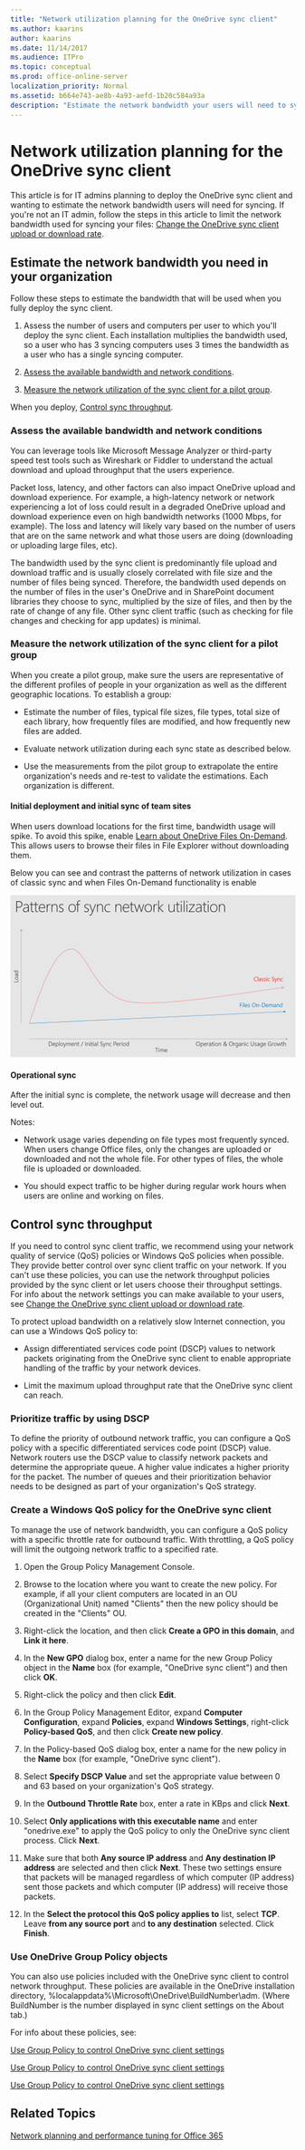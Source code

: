 ```yaml
---
title: "Network utilization planning for the OneDrive sync client"
ms.author: kaarins
author: kaarins
ms.date: 11/14/2017
ms.audience: ITPro
ms.topic: conceptual
ms.prod: office-online-server
localization_priority: Normal
ms.assetid: b664e743-ae8b-4a93-aefd-1b20c584a93a
description: "Estimate the network bandwidth your users will need to sync their files with the OneDrive sync client."
---
```


# Network utilization planning for the OneDrive sync client

This article is for IT admins planning to deploy the OneDrive sync client and wanting to estimate the network bandwidth users will need for syncing. If you're not an IT admin, follow the steps in this article to limit the network bandwidth used for syncing your files: [Change the OneDrive sync client upload or download rate](https://support.office.com/article/71cc69da-2371-4981-8cc8-b4558bdda56e).
  
## Estimate the network bandwidth you need in your organization

Follow these steps to estimate the bandwidth that will be used when you fully deploy the sync client.
  
1. Assess the number of users and computers per user to which you'll deploy the sync client. Each installation multiplies the bandwidth used, so a user who has 3 syncing computers uses 3 times the bandwidth as a user who has a single syncing computer.
    
2. [Assess the available bandwidth and network conditions](network-utilization-planning-for-the-onedrive-sync-client.md#AssessAvailableBandwidth).
    
3. [Measure the network utilization of the sync client for a pilot group](network-utilization-planning-for-the-onedrive-sync-client.md#MeasureNetworkUtilization).
    
When you deploy, [Control sync throughput](network-utilization-planning-for-the-onedrive-sync-client.md#ControlSyncThroughput).
  
### Assess the available bandwidth and network conditions
<a name="AssessAvailableBandwidth"> </a>

You can leverage tools like Microsoft Message Analyzer or third-party speed test tools such as Wireshark or Fiddler to understand the actual download and upload throughput that the users experience. 
  
Packet loss, latency, and other factors can also impact OneDrive upload and download experience. For example, a high-latency network or network experiencing a lot of loss could result in a degraded OneDrive upload and download experience even on high bandwidth networks (1000 Mbps, for example). The loss and latency will likely vary based on the number of users that are on the same network and what those users are doing (downloading or uploading large files, etc).
  
The bandwidth used by the sync client is predominantly file upload and download traffic and is usually closely correlated with file size and the number of files being synced. Therefore, the bandwidth used depends on the number of files in the user's OneDrive and in SharePoint document libraries they choose to sync, multiplied by the size of files, and then by the rate of change of any file. Other sync client traffic (such as checking for file changes and checking for app updates) is minimal.
  
### Measure the network utilization of the sync client for a pilot group
<a name="MeasureNetworkUtilization"> </a>

When you create a pilot group, make sure the users are representative of the different profiles of people in your organization as well as the different geographic locations. To establish a group:
  
- Estimate the number of files, typical file sizes, file types, total size of each library, how frequently files are modified, and how frequently new files are added.
    
- Evaluate network utilization during each sync state as described below.
    
- Use the measurements from the pilot group to extrapolate the entire organization's needs and re-test to validate the estimations. Each organization is different.
    
#### Initial deployment and initial sync of team sites

When users download locations for the first time, bandwidth usage will spike. To avoid this spike, enable [Learn about OneDrive Files On-Demand](https://support.office.com/article/0e6860d3-d9f3-4971-b321-7092438fb38e). This allows users to browse their files in File Explorer without downloading them.
  
Below you can see and contrast the patterns of network utilization in cases of classic sync and when Files On-Demand functionality is enable
  
![OneDrive Sync Client Network Load Patterns](media/6c03ed78-0575-454a-9cf0-989c7ae7451a.png)
  
#### Operational sync

After the initial sync is complete, the network usage will decrease and then level out. 
  
Notes:
  
- Network usage varies depending on file types most frequently synced. When users change Office files, only the changes are uploaded or downloaded and not the whole file. For other types of files, the whole file is uploaded or downloaded.
    
- You should expect traffic to be higher during regular work hours when users are online and working on files.
    
## Control sync throughput
<a name="ControlSyncThroughput"> </a>

If you need to control sync client traffic, we recommend using your network quality of service (QoS) policies or Windows QoS policies when possible. They provide better control over sync client traffic on your network. If you can't use these policies, you can use the network throughput policies provided by the sync client or let users choose their throughput settings. For info about the network settings you can make available to your users, see [Change the OneDrive sync client upload or download rate](https://support.office.com/article/71cc69da-2371-4981-8cc8-b4558bdda56e).
  
To protect upload bandwidth on a relatively slow Internet connection, you can use a Windows QoS policy to:
  
- Assign differentiated services code point (DSCP) values to network packets originating from the OneDrive sync client to enable appropriate handling of the traffic by your network devices. 
    
- Limit the maximum upload throughput rate that the OneDrive sync client can reach.
    
### Prioritize traffic by using DSCP

To define the priority of outbound network traffic, you can configure a QoS policy with a specific differentiated services code point (DSCP) value. Network routers use the DSCP value to classify network packets and determine the appropriate queue. A higher value indicates a higher priority for the packet. The number of queues and their prioritization behavior needs to be designed as part of your organization's QoS strategy.
  
### Create a Windows QoS policy for the OneDrive sync client

To manage the use of network bandwidth, you can configure a QoS policy with a specific throttle rate for outbound traffic. With throttling, a QoS policy will limit the outgoing network traffic to a specified rate.
  
1. Open the Group Policy Management Console.
    
2. Browse to the location where you want to create the new policy. For example, if all your client computers are located in an OU (Organizational Unit) named "Clients" then the new policy should be created in the "Clients" OU. 
    
3. Right-click the location, and then click **Create a GPO in this domain**, and **Link it here**. 
    
4. In the **New GPO** dialog box, enter a name for the new Group Policy object in the **Name** box (for example, "OneDrive sync client") and then click **OK**. 
    
5. Right-click the policy and then click **Edit**. 
    
6. In the Group Policy Management Editor, expand **Computer Configuration**, expand **Policies**, expand **Windows Settings**, right-click **Policy-based QoS**, and then click **Create new policy**. 
    
7. In the Policy-based QoS dialog box, enter a name for the new policy in the **Name** box (for example, "OneDrive sync client"). 
    
8. Select **Specify DSCP Value** and set the appropriate value between 0 and 63 based on your organization's QoS strategy. 
    
9. In the **Outbound Throttle Rate** box, enter a rate in KBps and click **Next**. 
    
10. Select **Only applications with this executable name** and enter "onedrive.exe" to apply the QoS policy to only the OneDrive sync client process. Click **Next**. 
    
11. Make sure that both **Any source IP address** and **Any destination IP address** are selected and then click **Next**. These two settings ensure that packets will be managed regardless of which computer (IP address) sent those packets and which computer (IP address) will receive those packets. 
    
12. In the **Select the protocol this QoS policy applies to** list, select **TCP**. Leave **from any source port** and **to any destination** selected. Click **Finish**.
    
### Use OneDrive Group Policy objects

You can also use policies included with the OneDrive sync client to control network throughput. These policies are available in the OneDrive installation directory, %localappdata%\Microsoft\OneDrive\BuildNumber\adm\. (Where BuildNumber is the number displayed in sync client settings on the About tab.)
  
For info about these policies, see:
  
[Use Group Policy to control OneDrive sync client settings](https://support.office.com/article/0ecb2cf5-8882-42b3-a6e9-be6bda30899c#SetMaxUploadTput)
  
[Use Group Policy to control OneDrive sync client settings](https://support.office.com/article/0ecb2cf5-8882-42b3-a6e9-be6bda30899c#SetMaxDownloadTput)
  
[Use Group Policy to control OneDrive sync client settings](https://support.office.com/article/0ecb2cf5-8882-42b3-a6e9-be6bda30899c#MaxBandwidth)
  
## Related Topics
<a name="ControlSyncThroughput"> </a>

[Network planning and performance tuning for Office 365](https://support.office.com/article/e5f1228c-da3c-4654-bf16-d163daee8848)
  


